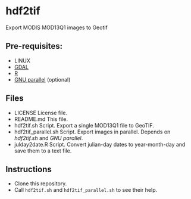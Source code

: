 # hdf2tif
Export MODIS MOD13Q1 images to Geotif


## Pre-requisites:
- LINUX
- [GDAL](http://gdal.org/)
- [R](https://cran.r-project.org/)
- [GNU parallel](https://www.gnu.org/software/parallel/) (optional)


## Files
- LICENSE 	        License file.
- README.md             This file.
- hdf2tif.sh 	        Script. Export a single MOD13Q1 file to GeoTIF.
- hdf2tif_parallel.sh   Script. Export images in parallel. Depends on *hdf2tif.sh* and *GNU parallel*.
- julday2date.R         Script. Convert julian-day dates to year-month-day and save them to a text file.

## Instructions
- Clone this repository.
- Call `hdf2tif.sh` and `hdf2tif_parallel.sh` to see their help.


